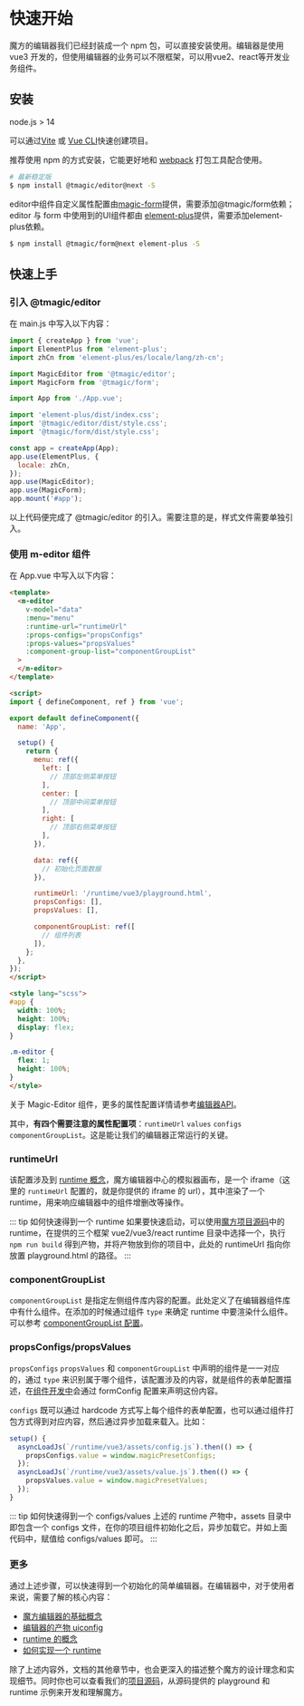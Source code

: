 # 快速开始
魔方的编辑器我们已经封装成一个 npm 包，可以直接安装使用。编辑器是使用 vue3 开发的，但使用编辑器的业务可以不限框架，可以用vue2、react等开发业务组件。

## 安装

node.js > 14

可以通过[Vite](https://github.com/vitejs/vite) 或 [Vue CLI](https://cli.vuejs.org/zh/)快速创建项目。

推荐使用 npm 的方式安装，它能更好地和 [webpack](https://webpack.js.org/) 打包工具配合使用。

```bash
# 最新稳定版
$ npm install @tmagic/editor@next -S
```

editor中组件自定义属性配置由[magic-form](../form/introduction.md)提供，需要添加@tmagic/form依赖；editor 与 form 中使用到的UI组件都由 [element-plus](https://element-plus.org/)提供，需要添加element-plus依赖。

```bash
$ npm install @tmagic/form@next element-plus -S
```

## 快速上手

### 引入 @tmagic/editor

在 main.js 中写入以下内容：
```js
import { createApp } from 'vue';
import ElementPlus from 'element-plus';
import zhCn from 'element-plus/es/locale/lang/zh-cn';

import MagicEditor from '@tmagic/editor';
import MagicForm from '@tmagic/form';

import App from './App.vue';

import 'element-plus/dist/index.css';
import '@tmagic/editor/dist/style.css';
import '@tmagic/form/dist/style.css';

const app = createApp(App);
app.use(ElementPlus, {
  locale: zhCn,
});
app.use(MagicEditor);
app.use(MagicForm);
app.mount('#app');

```
以上代码便完成了 @tmagic/editor 的引入。需要注意的是，样式文件需要单独引入。

### 使用 m-editor 组件

在 App.vue 中写入以下内容：
```html
<template>
  <m-editor
    v-model="data"
    :menu="menu"
    :runtime-url="runtimeUrl"
    :props-configs="propsConfigs"
    :props-values="propsValues"
    :component-group-list="componentGroupList"
  >
  </m-editor>
</template>

<script>
import { defineComponent, ref } from 'vue';

export default defineComponent({
  name: 'App',

  setup() {
    return {
      menu: ref({
        left: [
          // 顶部左侧菜单按钮
        ],
        center: [
          // 顶部中间菜单按钮
        ],
        right: [
          // 顶部右侧菜单按钮
        ],
      }),

      data: ref({
        // 初始化页面数据
      }),

      runtimeUrl: '/runtime/vue3/playground.html',
      propsConfigs: [],
      propsValues: [],

      componentGroupList: ref([
        // 组件列表
      ]),
    };
  },
});
</script>

<style lang="scss">
#app {
  width: 100%;
  height: 100%;
  display: flex;
}

.m-editor {
  flex: 1;
  height: 100%;
}
</style>
```

关于 Magic-Editor 组件，更多的属性配置详情请参考[编辑器API](/docs/api/editor.md)。

其中，**有四个需要注意的属性配置项**：`runtimeUrl` `values` `configs` `componentGroupList`。这是能让我们的编辑器正常运行的关键。

### runtimeUrl
该配置涉及到 [runtime 概念](/docs/guide/conception.html#runtime)，魔方编辑器中心的模拟器画布，是一个 iframe（这里的 `runtimeUrl` 配置的，就是你提供的 iframe 的 url），其中渲染了一个 runtime，用来响应编辑器中的组件增删改等操作。

::: tip 如何快速得到一个 runtime
如果要快速启动，可以使用[魔方项目源码](https://github.com/Tencent/tmagic-editor)中的 runtime，在提供的三个框架 vue2/vue3/react runtime 目录中选择一个，执行 `npm run build` 得到产物，并将产物放到你的项目中，此处的 runtimeUrl 指向你放置 playground.html 的路径。
:::

### componentGroupList
`componentGroupList` 是指定左侧组件库内容的配置。此处定义了在编辑器组件库中有什么组件。在添加的时候通过组件 `type` 来确定 runtime 中要渲染什么组件。可以参考 [componentGroupList 配置](/docs/api/editor.html#componentgrouplist)。

### propsConfigs/propsValues
`propsConfigs` `propsValues` 和 `componentGroupList` 中声明的组件是一一对应的，通过 `type` 来识别属于哪个组件，该配置涉及的内容，就是组件的表单配置描述，在[组件开发中](/docs/component/introduction.html#组件开发)会通过 formConfig 配置来声明这份内容。

`configs` 既可以通过 hardcode 方式写上每个组件的表单配置，也可以通过组件打包方式得到对应内容，然后通过异步加载来载入。比如：
```javascript
setup() {
  asyncLoadJs(`/runtime/vue3/assets/config.js`).then(() => {
    propsConfigs.value = window.magicPresetConfigs;
  });
  asyncLoadJs(`/runtime/vue3/assets/value.js`).then(() => {
    propsValues.value = window.magicPresetValues;
  });
}
```

::: tip 如何快速得到一个 configs/values
上述的 runtime 产物中，assets 目录中即包含一个 configs 文件，在你的项目组件初始化之后，异步加载它。并如上面代码中，赋值给 configs/values 即可。
:::

### 更多
通过上述步骤，可以快速得到一个初始化的简单编辑器。在编辑器中，对于使用者来说，需要了解的核心内容：
- [魔方编辑器的基础概念](/docs/guide/conception)
- [编辑器的产物 uiconfig]()
- [runtime 的概念](/docs/page/introduction.html)
- [如何实现一个 runtime](/docs/page/advanced.html)

除了上述内容外，文档的其他章节中，也会更深入的描述整个魔方的设计理念和实现细节。同时你也可以查看我们的[项目源码](https://github.com/Tencent/tmagic-editor)，从源码提供的 playground 和 runtime 示例来开发和理解魔方。